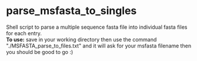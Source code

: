 # parse_msfasta_to_singles
Shell script to parse a multiple sequence fasta file into individual fasta files for each entry.  
**To use:**
save in your working directory then use the command "./MSFASTA_parse_to_files.txt" and it will ask for your msfasta filename then you should be good to go :)

